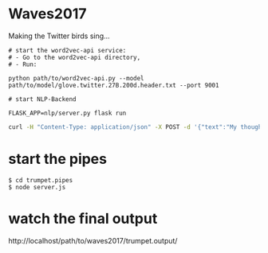 # Waves2017
Making the Twitter birds sing...

```
# start the word2vec-api service:
# - Go to the word2vec-api directory,
# - Run:

python path/to/word2vec-api.py --model path/to/model/glove.twitter.27B.200d.header.txt --port 9001

# start NLP-Backend

FLASK_APP=nlp/server.py flask run

```


```bash
curl -H "Content-Type: application/json" -X POST -d '{"text":"My thoughts are with all those observing Yom Kippur, the holiest day of the Jewish year.","lang":"en"}' http://127.0.0.1:5000/api/analysis
```

# start the pipes

```
$ cd trumpet.pipes
$ node server.js
```

# watch the final output

http://localhost/path/to/waves2017/trumpet.output/